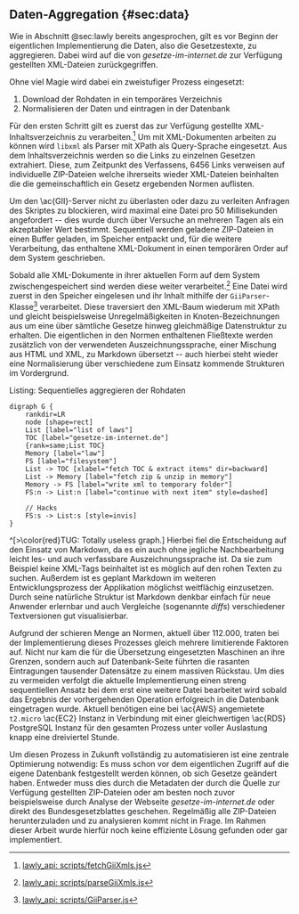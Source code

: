 ## Daten-Aggregation {#sec:data}
Wie in Abschnitt @sec:lawly bereits angesprochen, gilt es vor Beginn der eigentlichen Implementierung die Daten, also die Gesetzestexte, zu aggregieren. Dabei wird auf die von *gesetze-im-internet.de* zur Verfügung gestellten XML-Dateien zurückgegriffen.

Ohne viel Magie wird dabei ein zweistufiger Prozess eingesetzt:

  1. Download der Rohdaten in ein temporäres Verzeichnis
  2. Normalisieren der Daten und eintragen in der Datenbank

Für den ersten Schritt gilt es zuerst das zur Verfügung gestellte XML-Inhaltsverzeichnis zu verarbeiten.[^code:fetch] Um mit XML-Dokumenten arbeiten zu können wird `libxml` als Parser mit XPath als Query-Sprache eingesetzt. Aus dem Inhaltsverzeichnis werden so die Links zu einzelnen Gesetzen extrahiert. Diese, zum Zeitpunkt des Verfassens, 6456 Links verweisen auf individuelle ZIP-Dateien welche ihrerseits wieder XML-Dateien beinhalten die die gemeinschaftlich ein Gesetz ergebenden Normen auflisten.

Um den \ac{GII}-Server nicht zu überlasten oder dazu zu verleiten Anfragen des Skriptes zu blockieren, wird maximal eine Datei pro 50 Millisekunden angefordert -- dies wurde durch über Versuche an mehreren Tagen als ein akzeptabler Wert bestimmt. Sequentiell werden geladene ZIP-Dateien in einen Buffer geladen, im Speicher entpackt und, für die weitere Verarbeitung, das enthaltene XML-Dokument in einen temporären Order auf dem System geschrieben.

Sobald alle XML-Dokumente in ihrer aktuellen Form auf dem System zwischengespeichert sind werden diese weiter verarbeitet.[^code:parse] Eine Datei wird zuerst in den Speicher eingelesen und ihr Inhalt mithilfe der `GiiParser`-Klasse[^code:parser] verarbeitet. Diese traversiert den XML-Baum wiederum mit XPath und gleicht beispielsweise Unregelmäßigkeiten in Knoten-Bezeichnungen aus um eine über sämtliche Gesetze hinweg gleichmäßige Datenstruktur zu erhalten. Die eigentlichen in den Normen enthaltenen Fließtexte werden zusätzlich von der verwendeten Auszeichnungssprache, einer Mischung aus HTML und XML, zu Markdown übersetzt -- auch hierbei steht wieder eine Normalisierung über verschiedene zum Einsatz kommende Strukturen im Vordergrund.

[^code:fetch]: [lawly_api: scripts/fetchGiiXmls.js](https://github.com/ahoereth/lawly_api/blob/master/scripts/fetchGiiXmls.js)

[^code:parse]: [lawly_api: scripts/parseGiiXmls.js](https://github.com/ahoereth/lawly_api/blob/master/scripts/parseGiiXmls.js)

[^code:parser]: [lawly_api: scripts/GiiParser.js](https://github.com/ahoereth/lawly_api/blob/master/scripts/GiiParser.js)

Listing: Sequentielles aggregieren der Rohdaten

~~~{#lst:data_fetch .dot}
digraph G {
    rankdir=LR
    node [shape=rect]
    List [label="list of laws"]
    TOC [label="gesetze-im-internet.de"]
    {rank=same;List TOC}
    Memory [label="law"]
    FS [label="filesystem"]
    List -> TOC [xlabel="fetch TOC & extract items" dir=backward]
    List -> Memory [label="fetch zip & unzip in memory"]
    Memory -> FS [label="write xml to temporary folder"]
    FS:n -> List:n [label="continue with next item" style=dashed]

    // Hacks
    FS:s -> List:s [style=invis]
}
~~~

^[>\color{red}TUG: Totally useless graph.] Hierbei fiel die Entscheidung auf den Einsatz von Markdown, da es ein auch ohne jegliche Nachbearbeitung leicht les- und auch verfassbare Auszeichnungssprache ist. Da sie zum Beispiel keine XML-Tags beinhaltet ist es möglich auf den rohen Texten zu suchen. Außerdem ist es geplant Markdown im weiteren Entwicklungsprozess der Applikation möglichst weitflächig einzusetzen. Durch seine natürliche Struktur ist Markdown denkbar einfach für neue Anwender erlernbar und auch Vergleiche (sogenannte *diffs*) verschiedener Textversionen gut visualisierbar.

Aufgrund der schieren Menge an Normen, aktuell über 112.000, traten bei der Implementierung dieses Prozesses gleich mehrere limitierende Faktoren auf. Nicht nur kam die für die Übersetzung eingesetzten Maschinen an ihre Grenzen, sondern auch auf Datenbank-Seite führten die rasanten Eintragungen tausender Datensätze zu einem massiven Rückstau. Um dies zu vermeiden verfolgt die aktuelle Implementierung einen streng sequentiellen Ansatz bei dem erst eine weitere Datei bearbeitet wird sobald das Ergebnis der vorhergehenden Operation erfolgreich in die Datenbank eingetragen wurde. Aktuell benötigen eine bei \ac{AWS} angemietete `t2.micro` \ac{EC2} Instanz in Verbindung mit einer gleichwertigen \ac{RDS} PostgreSQL Instanz für den gesamten Prozess unter voller Auslastung knapp eine dreiviertel Stunde.

Um diesen Prozess in Zukunft vollständig zu automatisieren ist eine zentrale Optimierung notwendig: Es muss schon vor dem eigentlichen Zugriff auf die eigene Datenbank festgestellt werden können, ob sich Gesetze geändert haben. Entweder muss dies durch die Metadaten der durch die Quelle zur Verfügung gestellten ZIP-Dateien oder am besten noch zuvor beispielsweise durch Analyse der Webseite *gesetze-im-internet.de* oder direkt des Bundesgesetzblattes geschehen. Regelmäßig alle ZIP-Dateien herunterzuladen und zu analysieren kommt nicht in Frage. Im Rahmen dieser Arbeit wurde hierfür noch keine effiziente Lösung gefunden oder gar implementiert.

[^t2micro]: Zum Stand 08/2016 werden diese durch Einkern *Intel Xeon Processors* mit 3.3GHz betrieben. Quelle: https://aws.amazon.com/ec2/instance-types/, abgerufen 08/2016.

